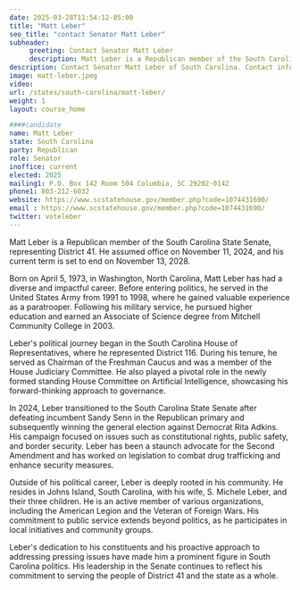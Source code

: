 ```yaml
---
date: 2025-03-28T11:54:12-05:00
title: "Matt Leber"
seo_title: "contact Senator Matt Leber"
subheader:
     greeting: Contact Senator Matt Leber
     description: Matt Leber is a Republican member of the South Carolina State Senate, representing District 41. He assumed office on November 11, 2024, and his current term is set to end on November 13, 2028.
description: Contact Senator Matt Leber of South Carolina. Contact information for Matt Leber includes email address, phone number, and mailing address.
image: matt-leber.jpeg
video:
url: /states/south-carolina/matt-leber/
weight: 1
layout: course_home

####candidate
name: Matt Leber
state: South Carolina
party: Republican
role: Senator
inoffice: current
elected: 2025
mailing1: P.O. Box 142 Room 504 Columbia, SC 29202-0142
phone1: 803-212-6032
website: https://www.scstatehouse.gov/member.php?code=1074431690/
email : https://www.scstatehouse.gov/member.php?code=1074431690/
twitter: voteleber
---
```

Matt Leber is a Republican member of the South Carolina State Senate, representing District 41. He assumed office on November 11, 2024, and his current term is set to end on November 13, 2028.

Born on April 5, 1973, in Washington, North Carolina, Matt Leber has had a diverse and impactful career. Before entering politics, he served in the United States Army from 1991 to 1998, where he gained valuable experience as a paratrooper. Following his military service, he pursued higher education and earned an Associate of Science degree from Mitchell Community College in 2003.

Leber's political journey began in the South Carolina House of Representatives, where he represented District 116. During his tenure, he served as Chairman of the Freshman Caucus and was a member of the House Judiciary Committee. He also played a pivotal role in the newly formed standing House Committee on Artificial Intelligence, showcasing his forward-thinking approach to governance.

In 2024, Leber transitioned to the South Carolina State Senate after defeating incumbent Sandy Senn in the Republican primary and subsequently winning the general election against Democrat Rita Adkins. His campaign focused on issues such as constitutional rights, public safety, and border security. Leber has been a staunch advocate for the Second Amendment and has worked on legislation to combat drug trafficking and enhance security measures.

Outside of his political career, Leber is deeply rooted in his community. He resides in Johns Island, South Carolina, with his wife, S. Michele Leber, and their three children. He is an active member of various organizations, including the American Legion and the Veteran of Foreign Wars. His commitment to public service extends beyond politics, as he participates in local initiatives and community groups.

Leber's dedication to his constituents and his proactive approach to addressing pressing issues have made him a prominent figure in South Carolina politics. His leadership in the Senate continues to reflect his commitment to serving the people of District 41 and the state as a whole.

